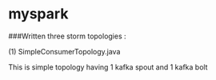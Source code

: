 # myspark

###Written three storm topologies :

(1) SimpleConsumerTopology.java

This is simple topology having 1 kafka spout and 1 kafka bolt
